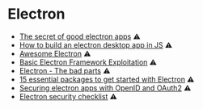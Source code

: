 # Electron

* [The secret of good electron apps](https://jlongster.com/secret-of-good-electron-apps) ⚠️
* [How to build an electron desktop app in JS](https://www.freecodecamp.org/news/how-to-build-an-electron-desktop-app-in-javascript-multithreading-sqlite-native-modules-and-1679d5ec0ac/) ⚠️
* [Awesome Electron](https://github.com/sindresorhus/awesome-electron) ⚠️
* [Basic Electron Framework Exploitation](https://www.contextis.com/en/blog/basic-electron-framework-exploitation) ⚠️
* [Electron - The bad parts](https://hackernoon.com/electron-the-bad-parts-2b710c491547) ⚠️
* [15 essential packages to get started with Electron](https://nodesource.com/blog/fifteen-essential-packages-to-get-started-with-electron/) ⚠️
* [Securing electron apps with OpenID and OAuth2](https://auth0.com/blog/securing-electron-applications-with-openid-connect-and-oauth-2/) ⚠️
* [Electron security checklist](https://www.blackhat.com/docs/us-17/thursday/us-17-Carettoni-Electronegativity-A-Study-Of-Electron-Security-wp.pdf) ⚠️

